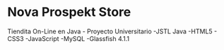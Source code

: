 # Nova Prospekt Store 
Tiendita On-Line en Java - Proyecto Universitario
-JSTL Java
-HTML5 - CSS3
-JavaScript
-MySQL
-Glassfish 4.1.1
